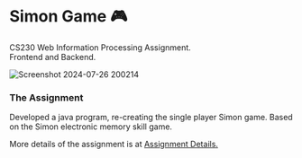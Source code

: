 # Simon Game 🎮
CS230 Web Information Processing Assignment. </br>
Frontend and Backend. 

![Screenshot 2024-07-26 200214](https://github.com/user-attachments/assets/c0c52719-db8b-41fb-aae8-9bde2d89edff)

### The Assignment
Developed a java program, re-creating the single player Simon game. Based on the Simon electronic memory skill game.

More details of the assignment is at [Assignment Details.](https://github.com/khatington/Simon_Game/blob/main/CS230%20-%20Assignment%202.pdf)

